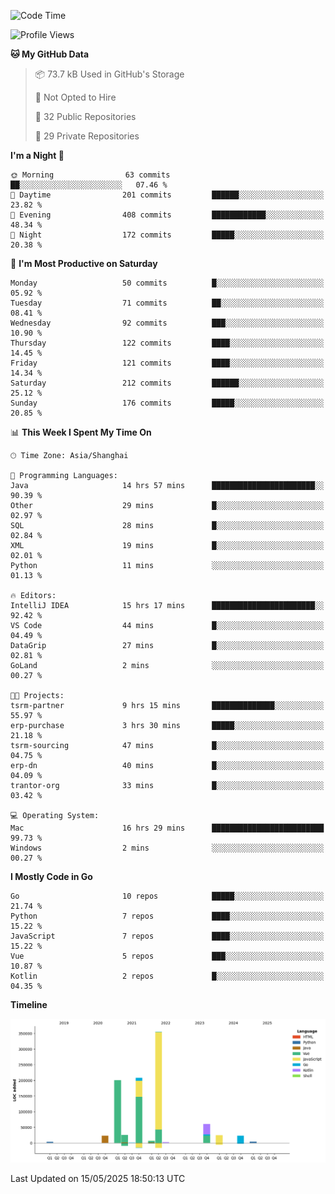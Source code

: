<!--START_SECTION:waka-->
![Code Time](http://img.shields.io/badge/Code%20Time-4%2C161%20hrs%2042%20mins-blue)

![Profile Views](http://img.shields.io/badge/Profile%20Views-0-blue)

**🐱 My GitHub Data** 

> 📦 73.7 kB Used in GitHub's Storage 
 > 
> 🚫 Not Opted to Hire
 > 
> 📜 32 Public Repositories 
 > 
> 🔑 29 Private Repositories 
 > 
**I'm a Night 🦉** 

```text
🌞 Morning                63 commits          ██░░░░░░░░░░░░░░░░░░░░░░░   07.46 % 
🌆 Daytime                201 commits         ██████░░░░░░░░░░░░░░░░░░░   23.82 % 
🌃 Evening                408 commits         ████████████░░░░░░░░░░░░░   48.34 % 
🌙 Night                  172 commits         █████░░░░░░░░░░░░░░░░░░░░   20.38 % 
```
📅 **I'm Most Productive on Saturday** 

```text
Monday                   50 commits          █░░░░░░░░░░░░░░░░░░░░░░░░   05.92 % 
Tuesday                  71 commits          ██░░░░░░░░░░░░░░░░░░░░░░░   08.41 % 
Wednesday                92 commits          ███░░░░░░░░░░░░░░░░░░░░░░   10.90 % 
Thursday                 122 commits         ████░░░░░░░░░░░░░░░░░░░░░   14.45 % 
Friday                   121 commits         ████░░░░░░░░░░░░░░░░░░░░░   14.34 % 
Saturday                 212 commits         ██████░░░░░░░░░░░░░░░░░░░   25.12 % 
Sunday                   176 commits         █████░░░░░░░░░░░░░░░░░░░░   20.85 % 
```


📊 **This Week I Spent My Time On** 

```text
🕑︎ Time Zone: Asia/Shanghai

💬 Programming Languages: 
Java                     14 hrs 57 mins      ███████████████████████░░   90.39 % 
Other                    29 mins             █░░░░░░░░░░░░░░░░░░░░░░░░   02.97 % 
SQL                      28 mins             █░░░░░░░░░░░░░░░░░░░░░░░░   02.84 % 
XML                      19 mins             █░░░░░░░░░░░░░░░░░░░░░░░░   02.01 % 
Python                   11 mins             ░░░░░░░░░░░░░░░░░░░░░░░░░   01.13 % 

🔥 Editors: 
IntelliJ IDEA            15 hrs 17 mins      ███████████████████████░░   92.42 % 
VS Code                  44 mins             █░░░░░░░░░░░░░░░░░░░░░░░░   04.49 % 
DataGrip                 27 mins             █░░░░░░░░░░░░░░░░░░░░░░░░   02.81 % 
GoLand                   2 mins              ░░░░░░░░░░░░░░░░░░░░░░░░░   00.27 % 

🐱‍💻 Projects: 
tsrm-partner             9 hrs 15 mins       ██████████████░░░░░░░░░░░   55.97 % 
erp-purchase             3 hrs 30 mins       █████░░░░░░░░░░░░░░░░░░░░   21.18 % 
tsrm-sourcing            47 mins             █░░░░░░░░░░░░░░░░░░░░░░░░   04.75 % 
erp-dn                   40 mins             █░░░░░░░░░░░░░░░░░░░░░░░░   04.09 % 
trantor-org              33 mins             █░░░░░░░░░░░░░░░░░░░░░░░░   03.42 % 

💻 Operating System: 
Mac                      16 hrs 29 mins      █████████████████████████   99.73 % 
Windows                  2 mins              ░░░░░░░░░░░░░░░░░░░░░░░░░   00.27 % 
```

**I Mostly Code in Go** 

```text
Go                       10 repos            █████░░░░░░░░░░░░░░░░░░░░   21.74 % 
Python                   7 repos             ████░░░░░░░░░░░░░░░░░░░░░   15.22 % 
JavaScript               7 repos             ████░░░░░░░░░░░░░░░░░░░░░   15.22 % 
Vue                      5 repos             ███░░░░░░░░░░░░░░░░░░░░░░   10.87 % 
Kotlin                   2 repos             █░░░░░░░░░░░░░░░░░░░░░░░░   04.35 % 
```



**Timeline**

![Lines of Code chart](https://raw.githubusercontent.com/youtiaoguagua/youtiaoguagua/master/assets/bar_graph.png)


 Last Updated on 15/05/2025 18:50:13 UTC
<!--END_SECTION:waka-->